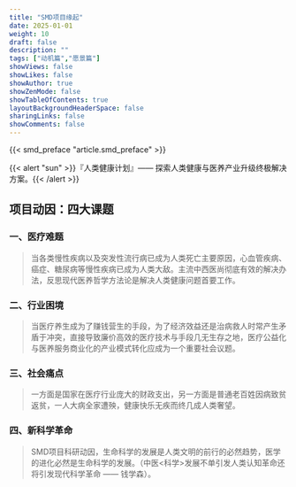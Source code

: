 ```yaml
---
title: "SMD项目缘起"
date: 2025-01-01
weight: 10
draft: false
description: ""
tags: ["动机篇","愿景篇"]
showViews: false
showLikes: false
showAuthor: true
showZenMode: false
showTableOfContents: true
layoutBackgroundHeaderSpace: false
sharingLinks: false
showComments: false
---
```



{{< smd_preface "article.smd_preface" >}}

{{< alert "sun" >}}『人类健康计划』—— 探索人类健康与医养产业升级终极解决方案。{{< /alert >}}

## 项目动因：四大课题

### 一、医疗难题

>当各类慢性疾病以及突发性流行病已成为人类死亡主要原因，心血管疾病、癌症、糖尿病等慢性疾病已成为人类大敌。主流中西医尚彻底有效的解决办法，反思现代医养哲学方法论是解决人类健康问题首要工作。

### 二、行业困境
>当医疗养生成为了赚钱营生的手段，为了经济效益还是治病救人时常产生矛盾于冲突，直接导致廉价高效的医疗技术与手段几无生存之地，医疗公益化与医养服务商业化的产业模式转化应成为一个重要社会议题。

### 三、社会痛点
>一方面是国家在医疗行业庞大的财政支出，另一方面是普通老百姓因病致贫返贫，一人大病全家遭殃，健康快乐无疾而终几成人类奢望。

### 四、新科学革命
>SMD项目科研动因，生命科学的发展是人类文明的前行的必然趋势，医学的进化必然是生命科学的发展。（中医<科学>发展不单引发人类认知革命还将引发现代科学革命 —— 钱学森）。


